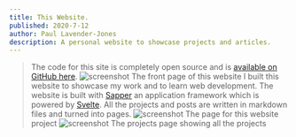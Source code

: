 ```yaml
---
title: This Website.
published: 2020-7-12
author: Paul Lavender-Jones
description: A personal website to showcase projects and articles.
---
```

> The code for this site is completely open source and is [available on GitHub here](https://github.com/paullj/paullavenderjones).
![screenshot](assets/content/screenshot-home.png)
> The front page of this website
I built this website to showcase my work and to learn web development.
The website is built with [Sapper](https://sapper.svelte.dev/) an application framework which is powered by [Svelte](https://svelte.dev/). All the projects and posts are written in markdown files and turned into pages.
![screenshot](assets/content/screenshot.png?large)
> The page for this website project
![screenshot](assets/content/screenshot-projects.png)
> The projects page showing all the projects
